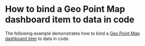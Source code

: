 # How to bind a Geo Point Map dashboard item to data in code


<p>The following example demonstrates how to bind a <a href="https://documentation.devexpress.com/#Dashboard/CustomDocument16505">Geo Point Map dashboard item</a> to data in code.</p>

<br/>


